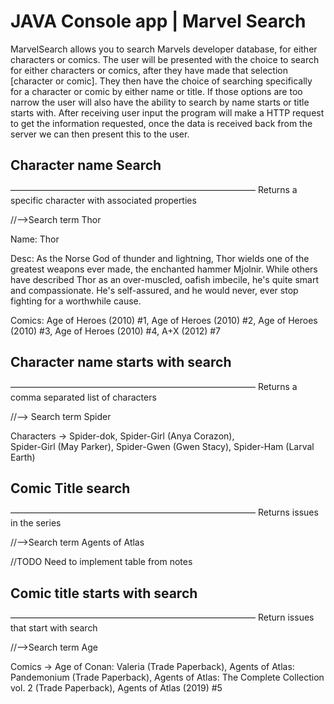 # JAVA Console app | Marvel Search

MarvelSearch allows you to search Marvels developer database, 
for either characters or comics. The user will be presented with the choice to search 
for either characters or comics, after they have made that selection [character or comic]. 
They then have the choice of searching specifically for a character or comic by either name or title. 
If those options are too narrow the user will also have the ability to search by 
name starts or title starts with. After receiving user input the program will make a HTTP 
request to get the information requested, once the data is received back from the server 
we can then present this to the user.


## Character name Search

————————————————————————————
Returns a specific character with associated properties

//-->Search term Thor

Name: Thor

Desc: As the Norse God of thunder and lightning, Thor wields one of the greatest weapons ever made, 
the enchanted hammer Mjolnir. While others have described Thor as an over-muscled, oafish imbecile,
he's quite smart and compassionate.  He's self-assured, and he would never, ever stop fighting for 
a worthwhile cause.

Comics: Age of Heroes (2010) #1, 
Age of Heroes (2010) #2, 
Age of Heroes (2010) #3, 
Age of Heroes (2010) #4,
A+X (2012) #7


## Character name starts with search

————————————————————————————
Returns a comma separated list of characters

//--> Search term Spider

Characters ->
Spider-dok, 
Spider-Girl (Anya Corazon),  
Spider-Girl (May Parker), 
Spider-Gwen (Gwen Stacy), 
Spider-Ham (Larval Earth)


## Comic Title search

————————————————————————————
Returns issues in the series

//-->Search term Agents of Atlas

//TODO Need to implement table from notes





## Comic title starts with search

————————————————————————————
Return issues that start with search

//-->Search term Age

Comics ->
Age of Conan: Valeria (Trade Paperback), 
Agents of Atlas: Pandemonium (Trade Paperback), 
Agents of Atlas: The Complete Collection vol. 2 (Trade Paperback), 
Agents of Atlas (2019) #5
